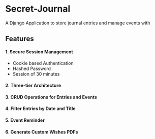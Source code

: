 # Secret-Journal

A Django Application to store journal entries and manage events with 

## Features

#### 1. Secure Session Management

* Cookie based Authentication
* Hashed Password
* Session of 30 minutes

#### 2. Three-tier Architecture

#### 3. CRUD Operations for Entries and Events

#### 4. Filter Entries by Date and Title

#### 5. Event Reminder

#### 6. Generate Custom Wishes PDFs
